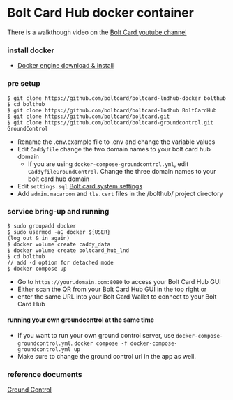 # Bolt Card Hub docker container

There is a walkthough video on the [Bolt Card youtube channel](https://www.youtube.com/@boltcard)  

### install docker

- [Docker engine download & install](https://docs.docker.com/engine/install/)
   
### pre setup
```
$ git clone https://github.com/boltcard/boltcard-lndhub-docker bolthub
$ cd bolthub
$ git clone https://github.com/boltcard/boltcard-lndhub BoltCardHub
$ git clone https://github.com/boltcard/boltcard.git
$ git clone https://github.com/boltcard/boltcard-groundcontrol.git GroundControl
```
- Rename the .env.example file to .env and change the variable values
- Edit `Caddyfile` change the two domain names to your bolt card hub domain
   - If you are using `docker-compose-groundcontrol.yml`, edit `CaddyfileGroundControl`. Change the three domain names to your bolt card hub domain
- Edit `settings.sql` [Bolt card system settings](https://github.com/boltcard/boltcard/blob/main/docs/SETTINGS.md)
- Add `admin.macaroon` and `tls.cert` files in the /bolthub/ project directory

### service bring-up and running
```
$ sudo groupadd docker
$ sudo usermod -aG docker ${USER}
(log out & in again)
$ docker volume create caddy_data
$ docker volume create boltcard_hub_lnd
$ cd bolthub
// add -d option for detached mode
$ docker compose up
```
- Go to `https://your.domain.com:8080` to access your Bolt Card Hub GUI 
- Either scan the QR from your Bolt Card Hub GUI in the top right or
- enter the same URL into your Bolt Card Wallet to connect to your Bolt Card Hub


#### running your own groundcontrol at the same time
- If you want to run your own ground control server, use `docker-compose-groundcontrol.yml`. `docker compose -f docker-compose-groundcontrol.yml up`
- Make sure to change the ground control url in the app as well.

### reference documents

[Ground Control](https://github.com/BlueWallet/GroundControl)
